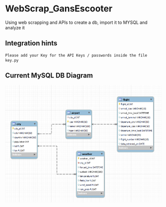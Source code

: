# WebScrap_GansEscooter
Using web scrapping and APIs to create a db, import it to MYSQL and analyze it

## Integration hints
```
Please add your Key for the API Keys / passwords inside the file key.py
```


## Current MySQL DB Diagram

![image](00_Archticture\MySQL_db.png)